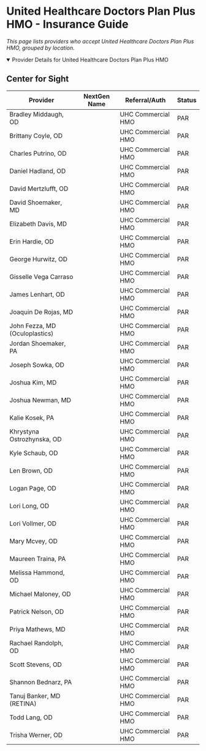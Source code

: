 # United Healthcare Doctors Plan Plus HMO - Insurance Guide

*This page lists providers who accept United Healthcare Doctors Plan Plus HMO, grouped by location.*

<details open><summary>Provider Details for United Healthcare Doctors Plan Plus HMO</summary>

## Center for Sight

| Provider | NextGen Name | Referral/Auth | Status |
|----------|-------------|--------------|--------|
| Bradley Middaugh, OD |  | UHC Commercial HMO | PAR |
| Brittany Coyle, OD |  | UHC Commercial HMO | PAR |
| Charles Putrino, OD |  | UHC Commercial HMO | PAR |
| Daniel Hadland, OD |  | UHC Commercial HMO | PAR |
| David Mertzlufft, OD |  | UHC Commercial HMO | PAR |
| David Shoemaker, MD |  | UHC Commercial HMO | PAR |
| Elizabeth Davis, MD |  | UHC Commercial HMO | PAR |
| Erin Hardie, OD |  | UHC Commercial HMO | PAR |
| George Hurwitz, OD |  | UHC Commercial HMO | PAR |
| Gisselle Vega Carraso |  | UHC Commercial HMO | PAR |
| James Lenhart, OD |  | UHC Commercial HMO | PAR |
| Joaquin De Rojas, MD |  | UHC Commercial HMO | PAR |
| John Fezza, MD (Oculoplastics) |  | UHC Commercial HMO | PAR |
| Jordan Shoemaker, PA |  | UHC Commercial HMO | PAR |
| Joseph Sowka, OD |  | UHC Commercial HMO | PAR |
| Joshua Kim, MD |  | UHC Commercial HMO | PAR |
| Joshua Newman, MD |  | UHC Commercial HMO | PAR |
| Kalie Kosek, PA |  | UHC Commercial HMO | PAR |
| Khrystyna Ostrozhynska, OD |  | UHC Commercial HMO | PAR |
| Kyle Schaub, OD |  | UHC Commercial HMO | PAR |
| Len Brown, OD |  | UHC Commercial HMO | PAR |
| Logan Page, OD |  | UHC Commercial HMO | PAR |
| Lori Long, OD |  | UHC Commercial HMO | PAR |
| Lori Vollmer, OD |  | UHC Commercial HMO | PAR |
| Mary Mcvey, OD |  | UHC Commercial HMO | PAR |
| Maureen Traina, PA |  | UHC Commercial HMO | PAR |
| Melissa Hammond, OD |  | UHC Commercial HMO | PAR |
| Michael Maloney, OD |  | UHC Commercial HMO | PAR |
| Patrick Nelson, OD |  | UHC Commercial HMO | PAR |
| Priya Mathews, MD |  | UHC Commercial HMO | PAR |
| Rachael Randolph, OD |  | UHC Commercial HMO | PAR |
| Scott Stevens, OD |  | UHC Commercial HMO | PAR |
| Shannon Bednarz, PA |  | UHC Commercial HMO | PAR |
| Tanuj Banker, MD (RETINA) |  | UHC Commercial HMO | PAR |
| Todd Lang, OD |  | UHC Commercial HMO | PAR |
| Trisha Werner, OD |  | UHC Commercial HMO | PAR |

</details>

